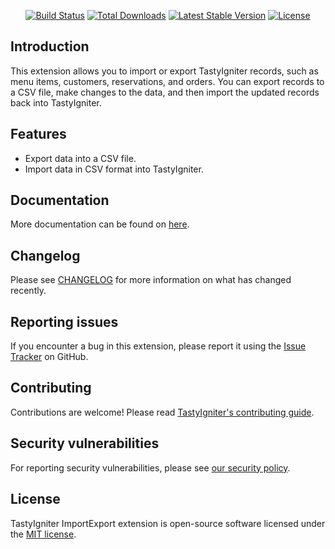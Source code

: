 <p align="center">
    <a href="https://github.com/igniter-labs/ti-ext-importexport/actions"><img src="https://github.com/igniter-labs/ti-ext-importexport/actions/workflows/pipeline.yml/badge.svg" alt="Build Status"></a>
    <a href="https://packagist.org/packages/igniterlabs/ti-ext-importexport"><img src="https://img.shields.io/packagist/dt/igniterlabs/ti-ext-importexport" alt="Total Downloads"></a>
    <a href="https://packagist.org/packages/igniterlabs/ti-ext-importexport"><img src="https://img.shields.io/packagist/v/igniterlabs/ti-ext-importexport" alt="Latest Stable Version"></a>
    <a href="https://packagist.org/packages/igniterlabs/ti-ext-importexport"><img src="https://img.shields.io/github/license/igniter-labs/ti-ext-importexport" alt="License"></a>
</p>

## Introduction

This extension allows you to import or export TastyIgniter records, such as menu items, customers, reservations, and orders. You can export records to a CSV file, make changes to the data, and then import the updated records back into TastyIgniter.

## Features

- Export data into a CSV file.
- Import data in CSV format into TastyIgniter.

## Documentation

More documentation can be found on [here](https://github.com/igniter-labs/ti-ext-importexport/blob/master/docs/index.md).

## Changelog

Please see [CHANGELOG](https://github.com/igniter-labs/ti-ext-importexport/blob/master/CHANGELOG.md) for more information on what has changed recently.

## Reporting issues

If you encounter a bug in this extension, please report it using the [Issue Tracker](https://github.com/igniter-labs/ti-ext-importexport/issues) on GitHub.

## Contributing

Contributions are welcome! Please read [TastyIgniter's contributing guide](https://tastyigniter.com/docs/resources/contribution-guide).

## Security vulnerabilities

For reporting security vulnerabilities, please see [our security policy](https://github.com/igniter-labs/ti-ext-importexport/security/policy).

## License

TastyIgniter ImportExport extension is open-source software licensed under the [MIT license](https://github.com/igniter-labs/ti-ext-importexport/blob/master/LICENSE.md).
